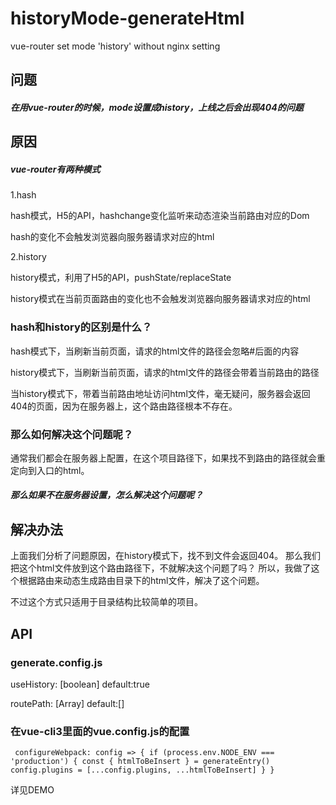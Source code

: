 # historyMode-generateHtml
 vue-router set mode 'history'  without nginx setting

## 问题
##### 在用vue-router的时候，mode设置成history，上线之后会出现404的问题
## 原因
##### vue-router有两种模式
1.hash

hash模式，H5的API，hashchange变化监听来动态渲染当前路由对应的Dom

hash的变化不会触发浏览器向服务器请求对应的html

2.history

history模式，利用了H5的API，pushState/replaceState

history模式在当前页面路由的变化也不会触发浏览器向服务器请求对应的html

### hash和history的区别是什么？
hash模式下，当刷新当前页面，请求的html文件的路径会忽略#后面的内容

history模式下，当刷新当前页面，请求的html文件的路径会带着当前路由的路径

当history模式下，带着当前路由地址访问html文件，毫无疑问，服务器会返回404的页面，因为在服务器上，这个路由路径根本不存在。

### 那么如何解决这个问题呢？
通常我们都会在服务器上配置，在这个项目路径下，如果找不到路由的路径就会重定向到入口的html。

##### 那么如果不在服务器设置，怎么解决这个问题呢？
## 解决办法

上面我们分析了问题原因，在history模式下，找不到文件会返回404。
那么我们把这个html文件放到这个路由路径下，不就解决这个问题了吗？
所以，我做了这个根据路由来动态生成路由目录下的html文件，解决了这个问题。

不过这个方式只适用于目录结构比较简单的项目。

## API

### generate.config.js

useHistory: [boolean]  default:true

routePath: [Array] default:[]

### 在vue-cli3里面的vue.config.js的配置
`  configureWebpack: config => {
     if (process.env.NODE_ENV === 'production') {
       const { htmlToBeInsert } = generateEntry()
       config.plugins = [...config.plugins, ...htmlToBeInsert]
     }
   } ` 
   
详见DEMO



